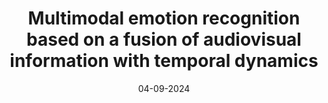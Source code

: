 ---
title: "Multimodal emotion recognition based on a fusion of audiovisual information with temporal dynamics"
collection: publications
permalink: /publication/2024-Multimodal-Emotion-Recognition-Temporal-Dynamics
date: 04-09-2024
venue: 'Multimedia Tools and Applications'
paperurl: 'jisalascaceres.github.io\files\Publications\Multimodal emotion recognition based on a fusion of audiovisual information with temporal dynamics.pdf'
link: 'https://doi.org/10.1177/07388942211015242'
github: 'https://github.com/jisalascaceres/Multimodal-emotion-recognition-based-on-a-fusion-of-audiovisual-information-with-temporal-dynamics'
---